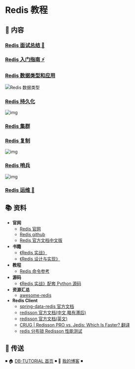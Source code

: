 # Redis 教程

## 📖 内容

### [Redis 面试总结 💯](redis-interview.md)

### [Redis 入门指南 ⚡](redis-quickstart.md)

### [Redis 数据类型和应用](redis-datatype.md)

![Redis 数据类型](http://dunwu.test.upcdn.net/snap/20200226113813.png)

### [Redis 持久化](redis-persistence.md)

![img](http://dunwu.test.upcdn.net/snap/20200224214047.png)

### [Redis 集群](redis-cluster.md)

### [Redis 复制](redis-replication.md)

![img](http://dunwu.test.upcdn.net/snap/20200224220328.png)

### [Redis 哨兵](redis-sentinel.md)

![img](http://dunwu.test.upcdn.net/snap/20200224221812.png)

### [Redis 运维 🔨](redis-ops.md)

## 📚 资料

- **官网**
  - [Redis 官网](https://redis.io/)
  - [Redis github](https://github.com/antirez/redis)
  - [Redis 官方文档中文版](http://redis.cn/)
- **书籍**
  - [《Redis 实战》](https://item.jd.com/11791607.html)
  - [《Redis 设计与实现》](https://item.jd.com/11486101.html)
- **教程**
  - [Redis 命令参考](http://redisdoc.com/)
- **源码**
  - [《Redis 实战》配套 Python 源码](https://github.com/josiahcarlson/redis-in-action)
- **资源汇总**
  - [awesome-redis](https://github.com/JamzyWang/awesome-redis)
- **Redis Client**
  - [spring-data-redis 官方文档](https://docs.spring.io/spring-data/redis/docs/1.8.13.RELEASE/reference/html/)
  - [redisson 官方文档(中文,略有滞后)](https://github.com/redisson/redisson/wiki/%E7%9B%AE%E5%BD%95)
  - [redisson 官方文档(英文)](https://github.com/redisson/redisson/wiki/Table-of-Content)
  - [CRUG | Redisson PRO vs. Jedis: Which Is Faster? 翻译](https://www.jianshu.com/p/82f0d5abb002)
  - [redis 分布锁 Redisson 性能测试](https://blog.csdn.net/everlasting_188/article/details/51073505)

## 🚪 传送

◾ 🏠 [DB-TUTORIAL 首页](https://github.com/dunwu/db-tutorial) ◾ 🎯 [我的博客](https://github.com/dunwu/blog) ◾

